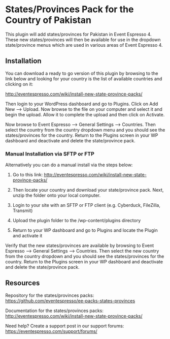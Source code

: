 # States/Provinces Pack for the Country of Pakistan

This plugin will add states/provinces for Pakistan in Event Espresso 4. These new states/provinces will then be available for use in the dropdown state/province menus which are used in various areas of Event Espresso 4.

## Installation

You can download a ready to go version of this plugin by browsing to the link below and looking for your country is the list of available countries and clicking on it:

http://eventespresso.com/wiki/install-new-state-province-packs/

Then login to your WordPress dashboard and go to Plugins. Click on Add New --> Upload. Now browse to the file on your computer and select it and begin the upload. Allow it to complete the upload and then click on Activate. 

Now browse to Event Espresso --> General Settings --> Countries. Then select the country from the country dropdown menu and you should see the states/provinces for the country. Return to the Plugins screen in your WP dashboard and deactivate and delete the state/province pack.

### Manual Installation via SFTP or FTP

Alternatively you can do a manual install via the steps below:

1. Go to this link: http://eventespresso.com/wiki/install-new-state-province-packs/

2. Then locate your country and download your state/province pack. Next, unzip the folder onto your local computer.

3. Login to your site with an SFTP or FTP client (e.g. Cyberduck, FileZilla, Transmit)

4. Upload the plugin folder to the /wp-content/plugins directory

5. Return to your WP dashboard and go to Plugins and locate the Plugin and activate it

Verify that the new states/provinces are available by browsing to Event Espresso --> General Settings --> Countries. Then select the new country from the country dropdown and you should see the states/provinces for the country. Return to the Plugins screen in your WP dashboard and deactivate and delete the state/province pack.

## Resources

Repository for the states/provinces packs: https://github.com/eventespresso/ee-packs-states-provinces

Documentation for the states/provinces packs: http://eventespresso.com/wiki/install-new-state-province-packs/

Need help? Create a support post in our support forums: https://eventespresso.com/support/forums/